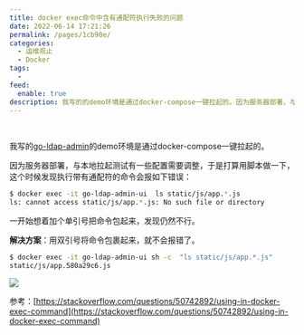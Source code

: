 ```yaml
---
title: docker exec命令中含有通配符执行失败的问题
date: 2022-06-14 17:21:26
permalink: /pages/1cb90e/
categories:
  - 运维观止
  - Docker
tags:
  -
feed:
  enable: true
description: 我写的的demo环境是通过docker-compose一键拉起的。因为服务器部署，与本地拉起测试有一些配置需要调整，于是打算用脚本做一下，这个时候发现执行带有通配符的命令会报如下错误
---
```


<br><ArticleTopAd></ArticleTopAd>



我写的[go-ldap-admin](https://github.com/eryajf/go-ldap-admin)的demo环境是通过docker-compose一键拉起的。

因为服务器部署，与本地拉起测试有一些配置需要调整，于是打算用脚本做一下，这个时候发现执行带有通配符的命令会报如下错误：

```sh
$ docker exec -it go-ldap-admin-ui  ls static/js/app.*.js
ls: cannot access static/js/app.*.js: No such file or directory
```

一开始想着加个单引号把命令包起来，发现仍然不行。

 **解决方案**：用双引号将命令包裹起来，就不会报错了。

```sh
$ docker exec -it go-ldap-admin-ui sh -c  "ls static/js/app.*.js"
static/js/app.580a29c6.js
```

![](http://t.eryajf.net/imgs/2022/06/8647d5b91f458b86.png)

参考：[https://stackoverflow.com/questions/50742892/using-in-docker-exec-command](https://stackoverflow.com/questions/50742892/using-in-docker-exec-command)

<br><ArticleTopAd></ArticleTopAd>
